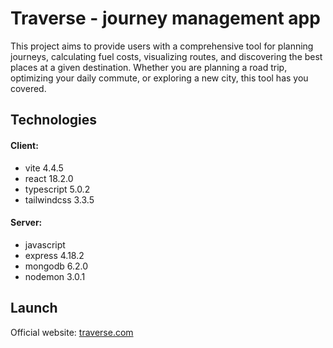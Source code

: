 
# Traverse - journey management app

This project aims to provide users with a comprehensive tool for planning journeys, calculating fuel costs, visualizing routes, and discovering the best places at a given destination. Whether you are planning a road trip, optimizing your daily commute, or exploring a new city, this tool has you covered.





## Technologies
#### Client:
* vite 4.4.5
* react 18.2.0
* typescript 5.0.2
* tailwindcss 3.3.5
#### Server:
* javascript
* express 4.18.2
* mongodb 6.2.0
* nodemon 3.0.1

## Launch

Official website: [traverse.com](https://traverse-jn61.onrender.com)



